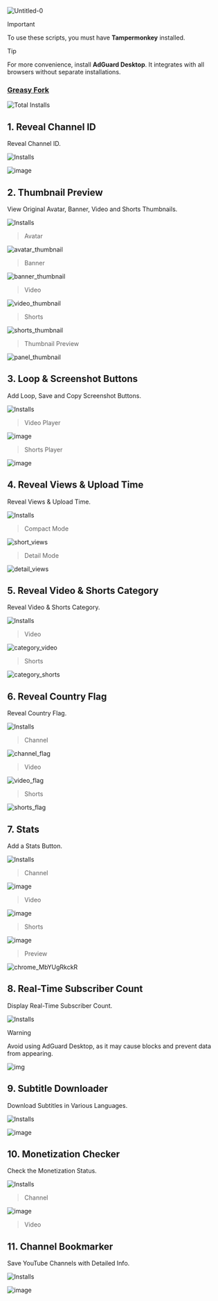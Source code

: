 ![Untitled-0](https://github.com/user-attachments/assets/1db0a45e-1c0c-4298-bce9-f119d121e7af)

> [!IMPORTANT]
> To use these scripts, you must have **Tampermonkey** installed.

> [!TIP]
> For more convenience, install **AdGuard Desktop**. It integrates with all browsers without separate installations.

### [Greasy Fork](https://greasyfork.org/en/users/1382928)

![Total Installs](http://forkstats.afkarxyz.fun/total/1382928)

## 1. Reveal Channel ID

Reveal Channel ID.

![Installs](http://forkstats.afkarxyz.fun/installs/513116)

![image](https://github.com/user-attachments/assets/7142abed-f2b4-46b8-a262-4db2132f6672)

## 2. Thumbnail Preview

View Original Avatar, Banner, Video and Shorts Thumbnails.

![Installs](http://forkstats.afkarxyz.fun/installs/513113)

> Avatar

![avatar_thumbnail](https://github.com/user-attachments/assets/1461eacc-79ae-45e8-bcb1-ec2fc7ace422)

> Banner

![banner_thumbnail](https://github.com/user-attachments/assets/b228e95e-822d-4504-ba28-822cb22c1bec)

> Video

![video_thumbnail](https://github.com/user-attachments/assets/a398c4a0-6227-4abe-80fe-a6ca47235439)

> Shorts

![shorts_thumbnail](https://github.com/user-attachments/assets/7e24df69-4ad3-4f8c-83ab-c4a6ce51f24e)

> Thumbnail Preview

![panel_thumbnail](https://github.com/user-attachments/assets/63d2ca7b-6c9e-4528-b303-3553c0478aa8)

## 3. Loop & Screenshot Buttons

Add Loop, Save and Copy Screenshot Buttons.

![Installs](http://forkstats.afkarxyz.fun/installs/513114)

> Video Player

![image](https://github.com/user-attachments/assets/0eac6cbb-4984-4be1-a517-dc3397245832)

> Shorts Player

![image](https://github.com/user-attachments/assets/e72dadc9-44db-46cd-87cc-68ee0b973141)

## 4. Reveal Views & Upload Time

Reveal Views & Upload Time.

![Installs](http://forkstats.afkarxyz.fun/installs/513133)

> Compact Mode

![short_views](https://github.com/user-attachments/assets/1b9338c9-39d1-426f-b460-0a0344c0d431)

> Detail Mode

![detail_views](https://github.com/user-attachments/assets/176e0a7b-c79c-46de-b3b6-6366f3a93cf9)

## 5. Reveal Video & Shorts Category

Reveal Video & Shorts Category.

![Installs](http://forkstats.afkarxyz.fun/installs/513134)

> Video

![category_video](https://github.com/user-attachments/assets/66da0bda-0148-4ae3-b0f6-36d73a6e7dad)

> Shorts

![category_shorts](https://github.com/user-attachments/assets/97421cd2-9c1b-4178-99ff-23b8d0492fef)

## 6. Reveal Country Flag

Reveal Country Flag.

![Installs](http://forkstats.afkarxyz.fun/installs/515505)

> Channel

![channel_flag](https://github.com/user-attachments/assets/021fe329-f3bd-47bf-9599-083d4d456745)

> Video

![video_flag](https://github.com/user-attachments/assets/3a89634d-3e34-49a2-b8ca-9eb1ce37c5f5)

> Shorts

![shorts_flag](https://github.com/user-attachments/assets/97897325-084a-4fe4-8a05-1db76adc3be9)

## 7. Stats

Add a Stats Button.

![Installs](http://forkstats.afkarxyz.fun/installs/513154)

> Channel

![image](https://github.com/user-attachments/assets/66268907-e934-488e-824e-e1e84743cb18)

> Video

![image](https://github.com/user-attachments/assets/47b087d4-dd8f-44a3-97fb-7c92e6b1de5d)

> Shorts

![image](https://github.com/user-attachments/assets/b0a443eb-1f82-4821-8c43-313b4859986d)

> Preview

![chrome_MbYUgRkckR](https://github.com/user-attachments/assets/24e2662a-8686-499c-add4-f7b4bbff81df)

## 8. Real-Time Subscriber Count

Display Real-Time Subscriber Count.

![Installs](http://forkstats.afkarxyz.fun/installs/516477)

> [!WARNING]
> Avoid using AdGuard Desktop, as it may cause blocks and prevent data from appearing.

![img](https://github.com/user-attachments/assets/7314b75e-66e2-48d9-b0ad-7974e1c5a226)

## 9. Subtitle Downloader

Download Subtitles in Various Languages.

![Installs](http://forkstats.afkarxyz.fun/installs/516645)

![image](https://github.com/user-attachments/assets/97d401a4-f0b2-48cf-a22b-acfe8203a0a3)

## 10. Monetization Checker

Check the Monetization Status.

![Installs](http://forkstats.afkarxyz.fun/installs/527269)

> Channel

![image](https://github.com/user-attachments/assets/73f276c3-0c5c-469a-9c87-74087fa535ee)

> Video

## 11. Channel Bookmarker

Save YouTube Channels with Detailed Info.

![Installs](http://forkstats.afkarxyz.fun/installs/549772)

![image](https://github.com/user-attachments/assets/b75d0f51-9457-4036-b155-f4ee6cbbc1fa)
